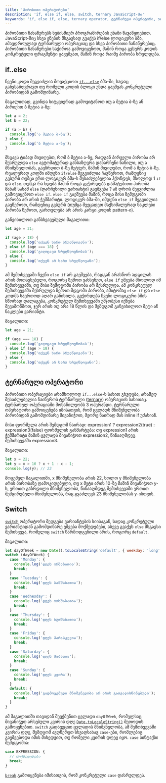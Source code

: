 ```yaml
---
title: 'პირობითი ოპერატორები'
description: 'if, else if, else, switch, ternary JavaScript-ში'
keywords: 'if, else if, else, ternary operator, ტერნარული ოპერატორი, switch'
---
```


პირობითი ჩანაწერებს ნებისმიერ პროგრამირების ენაში წავაწყდებით. JavaScript-შიც სხვა ენების მსგავსად გვაქვს if/else ლოგიკური ბმა, ამავდროულად ტერნარული ოპერაციაც და სხვა პირობითი ჩანაწერებიც. პირობითი ჩანაწერები საჭიროა გამოვიყენოთ, მაშინ როცა გვსურს კოდის კონკრეტული ფრაგმენტი გავუშვათ, მაშინ როცა რაიმე პირობა სრულდება.

## if..else

ჩვენი კოდი შეგვიძლია მოვაქციოთ [`if...else`](https://developer.mozilla.org/en-US/docs/Web/JavaScript/Reference/Statements/if...else) ბმა-ში, სადაც განვსაზღვრავთ თუ რომელი კოდის ბლოკი უნდა გაეშვას კონკრეტული პირობიდან გამომდინარე.

მაგალითად, გვინდა სიტყვიერად გამოვიტანოთ თუ ა მეტია ბ-ზე ან პირიქით ბ მეტია ა-ზე:

```js
let a = 2;
let b = 22;

if (a > b) {
  console.log('ა მეტია ბ-ზე');
} else {
  console.log('ბ მეტია ა-ზე');
}
```

მსგავს ტიპად მივიღებთ, რომ ბ მეტია ა-ზე, რადგან პირველი პირობა არ შესრულდა `else` ავტომატურად განსაზღვრა დანარჩენი ნაწილი, თუ ა მნიშვნელობას, გავზრდით ბ-ზე მეტჯერ, მაშინ მივიღებთ, რომ ა მეტია ბ-ზე. რეალურად კოდში იმდენი `if/else` შეგვიძლია ჩავწეროთ, რამდენიც გვსურს თუმცა ერთ ლოგიკურ ბმა-ს შესაძლებელია ჰქონდეს, მხოლოდ 1 `if` და `else`. თუმცა რა ხდება მაშინ როცა გვჭირდება დამატებითი პირობა მანამ სანამ `else` (დარჩენილი ვარიანტი) გაეშვება ? ამ დროს შეგვიძლია გამოვიყენოთ `else if`. `else if` გაეშვება მაშინ, როცა მისი ზემდგომი პირობა არ არის ჭეშმარიტი. ლოგიკურ ბმა-ში, იმდენი `else if` შეგვიძლია გავწეროთ, რამდენიც გვსურს (თუმცა შეეცადეთ მაქსიმალურად ნაკლები პირობა წეროთ, გართულება არ არის კარგი კოდის pattern-ი).

განვიხილოთ განსხვავებული მაგალითი:

```js
let age = 21;

if (age > 18) {
  console.log('თქვენ ხართ სრულწლოვანი');
} else if (age === 18) {
  console.log('გილოცავთ სრულწლოვნობას');
} else {
  console.log('თქვენ არ ხართ სრულწლოვანი');
}
```

ამ შემთხვევაში ჩვენი `else if` არ გაეშვება, რადგან არასწორ ადგილას არის მოთავსებული, როგორც ზემოთ ვახსენეთ, `else if` ეშვება მხოლოდ იმ შემთხვევაში, თუ მისი ზემდგომი პირობა არ შესრულდა. ამ კონკრეტულ შემთხვევაში შესრულდა ზემოთ მდგომი პირობა, ამიტომაც `else if` და `else` კოდმა საერთოდ აღარ განიხილა. გვჭირდება ჩვენი ლოგიკური ბმის სწორად დალაგება, კონკრეტულ შემთხვევაში უმჯობესი იქნება შევამოწმოთ, ჯერ არის თუ არა 18 წლის და შემდგომ განვიხილოთ მეტი ან ნაკლები ვარიანტი.

მაგალითი:

```js
let age = 21;

if (age === 18) {
  console.log('გილოცავთ სრულწლოვნობას');
} else if (age > 18) {
  console.log('თქვენ ხართ სრულწლოვანი');
} else {
  console.log('თქვენ არ ხართ სრულწლოვანი');
}
```

## ტერნარული ოპერატორი

პირობითი ოპერაციები არამხოლოდ `if...else`-ს სახით გხვდება, არამედ შესაძლებელია ჩაიწეროს ტერნარული ([ternary](https://developer.mozilla.org/en-US/docs/Web/JavaScript/Reference/Operators/Conditional_operator)) ოპერაციის სახითაც. ტერნარულ ოპერაციაში მონაწილეობს 3 ოპერანდი. ტერნარული ოპერატორი გამოიყენება იმისათვის, რომ ცვლადს მნიშვნელობა პირობიდან გამომდინარე მივანიჭოთ, მეორე ნაირად მას inline if უძახიან.

მისი ფორმულა არის შემდგომ ნაირად: expression1 ? expression2(true) : expression3(false)
ფორმულის განმარტება: თუ expression1 არის ჭეშმარიტი მაშინ ცვლადს მივანიჭოთ expression2, წინააღმდეგ შემთხვევაში expression3.

მაგალითი:

```js
let x = 22;
let y = x > 10 ? x + 1 : x - 1;
console.log(y); // 23
```

მოცემულ მაგალითში, x მნიშვნელობა არის 22, ხოლო y მნიშვნელობა არის პირობაზე დამოკიდებული, თუ x მეტი არის 10-ზე მაშინ მივანიჭოთ y-ს, ერთით გაზრდილი მნიშვნელობა, წინააღმდეგ შემთხვევაში ერთით შემცირებული მნიშვნელობა, რაც გვაძლევს 23 მნიშვნელობას y-ისთვის.

## Switch

[`switch`](https://developer.mozilla.org/en-US/docs/Web/JavaScript/Reference/Statements/switch) ოპერატორი შედგება ვარიანტების სიისაგან, სადაც კონკრეტული ვარიანტიდან გამომდინარე ეშვება მოქმედებები, ასევე გვაქვს `else` მსგავსი შემთხვევა, რომელიც `switch` წარმოდგენილი არის, როგორც `default`.

მაგალითი:

```js
let dayOfWeek = new Date().toLocaleString('default', { weekday: 'long' });
switch (dayOfWeek) {
  case 'Monday': {
    console.log('დღეს ორშაბათია');
    break;
  }
  case 'Tuesday': {
    console.log('დღეს სამშაბათია');
    break;
  }
  case 'Wednesday': {
    console.log('დღეს ოთხშაბათია');
    break;
  }
  case 'Thursday': {
    console.log('დღეს ხუთშაბათია');
    break;
  }
  case 'Friday': {
    console.log('დღეს პარასკევია');
    break;
  }
  case 'Saturday': {
    console.log('დღეს შაბათია');
    break;
  }
  case 'Sunday': {
    console.log('დღეს კვირა');
    break;
  }
  default: {
    console.log('გადმოცემული მნიშვნელობა არ არის გათვალისწინებული');
    break;
  }
}
```

ამ მაგალითში თავიდან შევქმენით ცვლადი `dayOfWeek`, რომელსაც მივანიჭეთ არსებული კვირის დღე [`Date.toLocaleString()`](https://developer.mozilla.org/en-US/docs/Web/JavaScript/Reference/Global_Objects/Date/toLocaleString) მეთოდის გამოყენებით. `switch` გადავეცით ცვლადის მნიშვნელობა, ამ შემთხვევაში კვირის დღე, შემდგომ ავღწერეთ სხვადსახავ `case`-ები, რომლებიც გაეშვებოდა იმის მიხედვით, თუ რომელი კვირის დღეც იყო. `case` სინტაქსი შემდგომია:

```js
case EXPRESSION: {
  // მოქმედებები
  break;
}
```

[`break`](https://developer.mozilla.org/en-US/docs/Web/JavaScript/Reference/Statements/break) გამოიყენება იმისათვის, რომ კონკრეტული `case` დასრულდეს.
